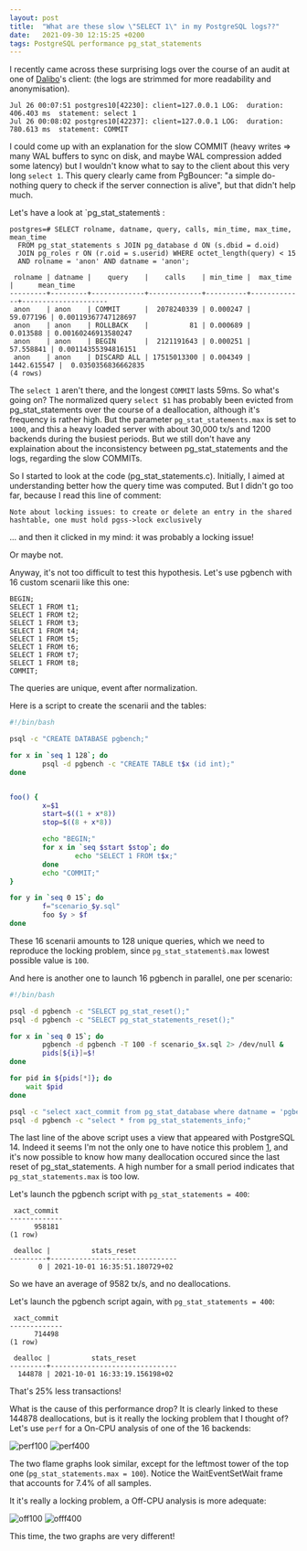```yaml
---
layout: post
title:  "What are these slow \"SELECT 1\" in my PostgreSQL logs??"
date:   2021-09-30 12:15:25 +0200
tags: PostgreSQL performance pg_stat_statements
---
```


I recently came across these surprising logs over the course of an audit at one
of [Dalibo](https://dalibo.com/)'s client:
(the logs are strimmed for more readability and anonymisation).

```
Jul 26 00:07:51 postgres10[42230]: client=127.0.0.1 LOG:  duration: 406.403 ms  statement: select 1
Jul 26 00:08:02 postgres10[42237]: client=127.0.0.1 LOG:  duration: 780.613 ms  statement: COMMIT
```

I could come up with an explanation for the slow COMMIT (heavy writes => many
WAL buffers to sync on disk, and maybe WAL compression added some latency) but
I wouldn't know what to say to the client about this very
long `select 1`. This query clearly came from PgBouncer: "a simple do-nothing
query to check if the server connection is alive", but that didn't help much.

Let's have a look at `pg_stat_statements̀ :

```
postgres=# SELECT rolname, datname, query, calls, min_time, max_time, mean_time
  FROM pg_stat_statements s JOIN pg_database d ON (s.dbid = d.oid)
  JOIN pg_roles r ON (r.oid = s.userid) WHERE octet_length(query) < 15
  AND rolname = 'anon' AND datname = 'anon';

 rolname | datname |    query    |    calls    | min_time |  max_time   |      mean_time      
---------+---------+-------------+-------------+----------+-------------+---------------------
 anon    | anon    | COMMIT      |  2078240339 | 0.000247 |   59.077196 | 0.00119367747128697
 anon    | anon    | ROLLBACK    |          81 | 0.000689 |    0.013588 | 0.00160246913580247
 anon    | anon    | BEGIN       |  2121191643 | 0.000251 |   57.558841 | 0.00114355394816151
 anon    | anon    | DISCARD ALL | 17515013300 | 0.004349 | 1442.615547 |  0.0350356836662835
(4 rows)
```

The `select 1` aren't there, and the longest `COMMIT` lasts 59ms. So what's
going on? The normalized query `select $1` has probably been evicted from
pg_stat_statements over the course of a deallocation, although it's frequency
is rather high. But the parameter `pg_stat_statements.max` is set to `1000`, and
this a heavy loaded server with about 30,000 tx/s and 1200 backends during the
busiest periods. But we still don't have any explaination about the
inconsistency between pg_stat_statements and the logs, regarding the slow
COMMITs.

So I started to look at the code (pg_stat_statements.c). Initially, I aimed at
understanding better how the query time was computed. But I didn't go too far,
because I read this line of comment:

```
Note about locking issues: to create or delete an entry in the shared
hashtable, one must hold pgss->lock exclusively
```

... and then it clicked in my mind: it was probably a locking issue!

Or maybe not.

Anyway, it's not too difficult to test this hypothesis. Let's use pgbench with
16 custom scenarii like this one:

```
BEGIN;
SELECT 1 FROM t1;
SELECT 1 FROM t2;
SELECT 1 FROM t3;
SELECT 1 FROM t4;
SELECT 1 FROM t5;
SELECT 1 FROM t6;
SELECT 1 FROM t7;
SELECT 1 FROM t8;
COMMIT;
```

The queries are unique, event after normalization.

Here is a script to create the scenarii and the tables:

```sh
#!/bin/bash

psql -c "CREATE DATABASE pgbench;"

for x in `seq 1 128`; do
        psql -d pgbench -c "CREATE TABLE t$x (id int);"
done


foo() {
        x=$1
        start=$((1 + x*8))
        stop=$((8 + x*8))

        echo "BEGIN;"
        for x in `seq $start $stop`; do
                echo "SELECT 1 FROM t$x;"
        done
        echo "COMMIT;"
}

for y in `seq 0 15`; do
        f="scenario_$y.sql"
        foo $y > $f
done
```

These 16 scenarii amounts to 128 unique queries, which we need to reproduce the
locking problem, since `pg_stat_statements̀.max` lowest possible value is `100`.

And here is another one to launch 16 pgbench in parallel, one per scenario:

```sh
#!/bin/bash

psql -d pgbench -c "SELECT pg_stat_reset();"
psql -d pgbench -c "SELECT pg_stat_statements_reset();"

for x in `seq 0 15`; do
        pgbench -d pgbench -T 100 -f scenario_$x.sql 2> /dev/null &
        pids[${i}]=$!
done

for pid in ${pids[*]}; do
    wait $pid
done

psql -c "select xact_commit from pg_stat_database where datname = 'pgbench';"
psql -d pgbench -c "select * from pg_stat_statements_info;"
```

The last line of the above script uses a view that appeared with PostgreSQL 14.
Indeed it seems I'm not the only one to have notice this problem
[1](https://www.postgresql.org/message-id/0d9f1107772cf5c3f954e985464c7298%40oss.nttdata.com),
and it's now possible to know how many deallocation occured since the last reset
of pg_stat_statements. A high number for a small period indicates that
`pg_stat_statements.max` is too low.

Let's launch the pgbench script with `pg_stat_statements = 400`:

```
 xact_commit 
-------------
      958181
(1 row)

 dealloc |          stats_reset          
---------+-------------------------------
       0 | 2021-10-01 16:35:51.180729+02
```

So we have an average of 9582 tx/s, and no deallocations.

Let's launch the pgbench script again, with `pg_stat_statements = 400`:

```
 xact_commit 
-------------
      714498
(1 row)

 dealloc |          stats_reset          
---------+-------------------------------
  144878 | 2021-10-01 16:33:19.156198+02
```

That's 25% less transactions!

What is the cause of this performance drop? It is clearly linked to these 144878
deallocations, but is it really the locking problem that I thought of? Let's use
`perf` for a On-CPU analysis of one of the 16 backends:

![perf100](/img/pg_stat_statements_v14_max_100.svg)
![perf400](/img/pg_stat_statements_v14_max_400.svg)

The two flame graphs look similar, except for the leftmost tower of the top one
(`pg_stat_statements.max = 100`). Notice the WaitEventSetWait frame that
accounts for 7.4% of all samples.

It it's really a locking problem, a Off-CPU analysis is more adequate:

![off100](/img/pg_stat_statements_v14_max_100_offcpu.svg)
![offf400](/img/pg_stat_statements_v14_max_400_offcpu.svg)

This time, the two graphs are very different!
